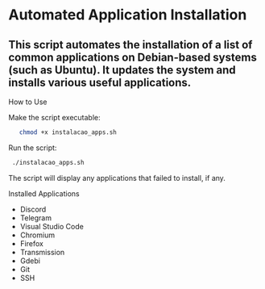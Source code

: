 # Automated Application Installation

## This script automates the installation of a list of common applications on Debian-based systems (such as Ubuntu). It updates the system and installs various useful applications.
How to Use

Make the script executable:

```bash
   chmod +x instalacao_apps.sh
```
Run the script:
  ```bash 
   ./instalacao_apps.sh
  ```
The script will display any applications that failed to install, if any.

Installed Applications

- Discord
- Telegram
- Visual Studio Code
- Chromium
- Firefox
- Transmission
- Gdebi
- Git
- SSH
    

    
